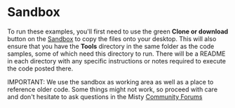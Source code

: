 # Sandbox

To run these examples, you'll first need to use the green __Clone or download__ button on the [Sandbox](https://github.com/MistyCommunity/Sandbox) to copy the files onto your desktop. This will also ensure that you have the **Tools** directory in the same folder as the code samples, some of which need this directory to run. There will be a README in each directory with any specific instructions or notes required to execute the code posted there. 

IMPORTANT: We use the sandbox as working area as well as a place to reference older code. Some things might not work, so proceed with care and don't hesitate to ask questions in the Misty [Community Forums](https://community.mistyrobotics.com)

